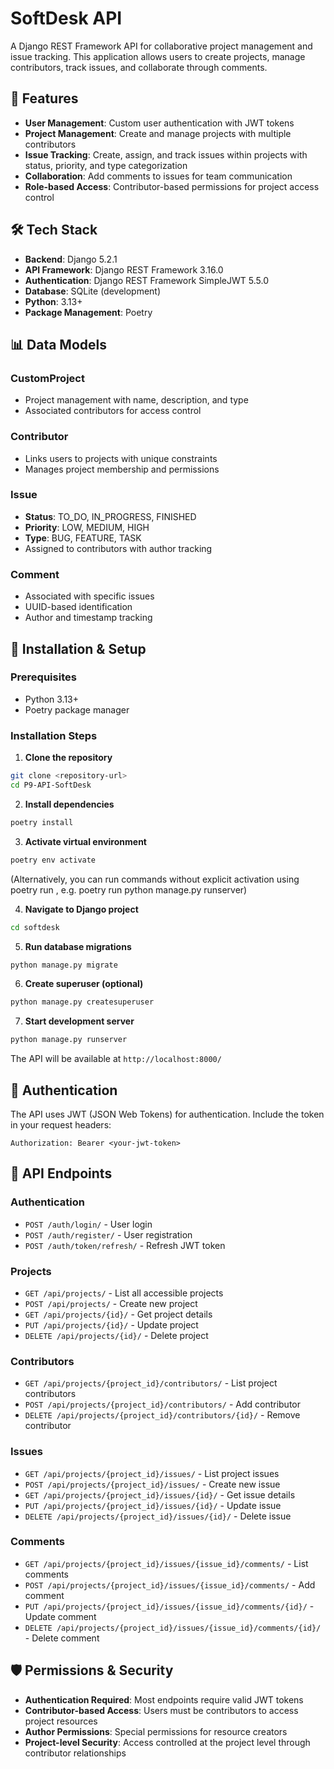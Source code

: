 # SoftDesk API

A Django REST Framework API for collaborative project management and issue tracking. This application allows users to create projects, manage contributors, track issues, and collaborate through comments.

## 🚀 Features

- **User Management**: Custom user authentication with JWT tokens
- **Project Management**: Create and manage projects with multiple contributors
- **Issue Tracking**: Create, assign, and track issues within projects with status, priority, and type categorization
- **Collaboration**: Add comments to issues for team communication
- **Role-based Access**: Contributor-based permissions for project access control

## 🛠️ Tech Stack

- **Backend**: Django 5.2.1
- **API Framework**: Django REST Framework 3.16.0
- **Authentication**: Django REST Framework SimpleJWT 5.5.0
- **Database**: SQLite (development)
- **Python**: 3.13+
- **Package Management**: Poetry

## 📊 Data Models

### CustomProject
- Project management with name, description, and type
- Associated contributors for access control

### Contributor
- Links users to projects with unique constraints
- Manages project membership and permissions

### Issue
- **Status**: TO_DO, IN_PROGRESS, FINISHED
- **Priority**: LOW, MEDIUM, HIGH
- **Type**: BUG, FEATURE, TASK
- Assigned to contributors with author tracking

### Comment
- Associated with specific issues
- UUID-based identification
- Author and timestamp tracking

## 🔧 Installation & Setup

### Prerequisites
- Python 3.13+
- Poetry package manager

### Installation Steps

1. **Clone the repository**
```bash
git clone <repository-url>
cd P9-API-SoftDesk
```

2. **Install dependencies**
```bash
poetry install
```

3. **Activate virtual environment**
```bash
poetry env activate
```
(Alternatively, you can run commands without explicit activation using poetry run <command>, e.g. poetry run python manage.py runserver)

4. **Navigate to Django project**
```bash
cd softdesk
```

5. **Run database migrations**
```bash
python manage.py migrate
```

6. **Create superuser (optional)**
```bash
python manage.py createsuperuser
```

7. **Start development server**
```bash
python manage.py runserver
```

The API will be available at `http://localhost:8000/`

## 🔐 Authentication

The API uses JWT (JSON Web Tokens) for authentication. Include the token in your request headers:

```
Authorization: Bearer <your-jwt-token>
```

## 📡 API Endpoints

### Authentication
- `POST /auth/login/` - User login
- `POST /auth/register/` - User registration
- `POST /auth/token/refresh/` - Refresh JWT token

### Projects
- `GET /api/projects/` - List all accessible projects
- `POST /api/projects/` - Create new project
- `GET /api/projects/{id}/` - Get project details
- `PUT /api/projects/{id}/` - Update project
- `DELETE /api/projects/{id}/` - Delete project

### Contributors
- `GET /api/projects/{project_id}/contributors/` - List project contributors
- `POST /api/projects/{project_id}/contributors/` - Add contributor
- `DELETE /api/projects/{project_id}/contributors/{id}/` - Remove contributor

### Issues
- `GET /api/projects/{project_id}/issues/` - List project issues
- `POST /api/projects/{project_id}/issues/` - Create new issue
- `GET /api/projects/{project_id}/issues/{id}/` - Get issue details
- `PUT /api/projects/{project_id}/issues/{id}/` - Update issue
- `DELETE /api/projects/{project_id}/issues/{id}/` - Delete issue

### Comments
- `GET /api/projects/{project_id}/issues/{issue_id}/comments/` - List comments
- `POST /api/projects/{project_id}/issues/{issue_id}/comments/` - Add comment
- `PUT /api/projects/{project_id}/issues/{issue_id}/comments/{id}/` - Update comment
- `DELETE /api/projects/{project_id}/issues/{issue_id}/comments/{id}/` - Delete comment

## 🛡️ Permissions & Security

- **Authentication Required**: Most endpoints require valid JWT tokens
- **Contributor-based Access**: Users must be contributors to access project resources
- **Author Permissions**: Special permissions for resource creators
- **Project-level Security**: Access controlled at the project level through contributor relationships
